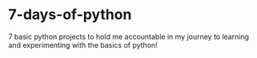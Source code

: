 # 7-days-of-python

7 basic python projects to hold me accountable in my journey to learning and experimenting with the basics of python!
